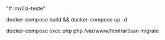 "# imvilla-teste" 

docker-compose build && docker-compose up -d

docker-compose exec php php /var/www/html/artisan migrate